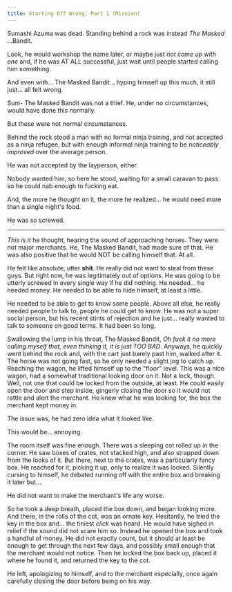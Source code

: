 ```yaml
---
title: Starting Off Wrong, Part 1 (Mission)
---
```




Sumashi Azuma was dead. Standing behind a rock was instead _The Masked_ ...Bandit.

Look, he would workshop the name later, or maybe just _not come up with one_ and, if he was AT ALL successful, just wait until people started calling him something.

And even with... The Masked Bandit... hyping himself up this much, it still just... all felt wrong.

Sum- The Masked Bandit was not a thief. He, under no circumstances, would have done this normally.

But these were not normal circumstances.

Behind the rock stood a man with no formal ninja training, and not accepted as a ninja refugee, but with enough informal ninja training to be _noticeably improved_ over the average person.

He was not accepted by the layperson, either.

Nobody wanted him, so here he stood, waiting for a small caravan to pass so he could nab enough to fucking eat.

And, the more he thought on it, the more he realized... he would need more than a single night's food.

He was so screwed.

***

<span class="zeeCustomColor">_This is it_</span> he thought, hearing the sound of approaching horses. They were not major merchants. He, The Masked Bandit, had made sure of that. He was also positive that he would NOT be calling himself that. At all. 

He felt like absolute, utter **shit**. He really did not want to steal from these guys. But right now, he was legitimately out of options. He was going to be utterly screwed in every single way if he did nothing. He needed... he needed money. He needed to be able to hide himself, at least a little.

He needed to be able to get to know some people. Above all else, he really needed people to talk to, people he could get to know. He was not a super social person, but his recent stints of rejection and he just... really wanted to talk to someone on good terms. It had been so long.

Swallowing the lump in his throat, The Masked Bandit, <span class="ZeeCustomColor">_Oh fuck it no more calling myself that, even thinking it, it is just TOO BAD_</span>. Anyways, he quickly went behind the rock and, with the cart just barely past him, walked after it. The horse was not going fast, so he only needed a slight jog to catch up. Reaching the wagon, he lifted himself up to the "floor" level. This was a nice wagon, had a somewhat traditional looking door on it. Not a lock, though. Well, not one that could be locked from the outside, at least. He could easily open the door and step inside, gingerly closing the door so it would not rattle and alert the merchant. He knew what he was looking for, the box the merchant kept money in.

The issue was, he had zero idea what it looked like.

This would be... annoying.

The room itself was fine enough. There was a sleeping cot rolled up in the corner. He saw boxes of crates, not stacked high, and also strapped down from the looks of it. But there, next to the crates, was a particularly fancy box. He reached for it, picking it up, only to realize it was locked. Silently cursing to himself, he debated running off with the entire box and breaking it later but...

He did not want to make the merchant's life any worse.

So he took a deep breath, placed the box down, and began looking more. And there, in the rolls of the cot, was an ornate key. Hesitantly, he tried the key in the box and... the tiniest *click* was heard. He would have sighed in relief if the sound did not scare him so. Instead he opened the box and took a handful of money. He did not exactly count, but it should at least be enough to get through the next few days, and possibly small enough that the merchant would not notice. Then he locked the box back up, placed it where he found it, and returned the key to the cot.

He left, apologizing to himself, and to the merchant especially, once again carefully closing the door before being on his way.